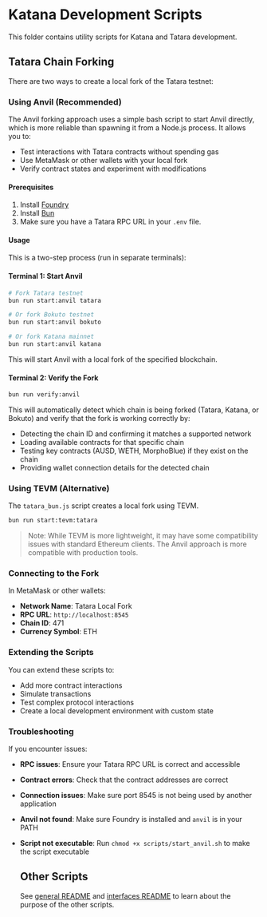 # Katana Development Scripts

This folder contains utility scripts for Katana and Tatara development.

## Tatara Chain Forking

There are two ways to create a local fork of the Tatara testnet:

### Using Anvil (Recommended)

The Anvil forking approach uses a simple bash script to start Anvil directly,
which is more reliable than spawning it from a Node.js process. It allows you
to:

- Test interactions with Tatara contracts without spending gas
- Use MetaMask or other wallets with your local fork
- Verify contract states and experiment with modifications

#### Prerequisites

1. Install [Foundry](https://book.getfoundry.sh/getting-started/installation)
2. Install [Bun](https://bun.sh/)
3. Make sure you have a Tatara RPC URL in your `.env` file.

#### Usage

This is a two-step process (run in separate terminals):

#### Terminal 1: Start Anvil

```bash
# Fork Tatara testnet
bun run start:anvil tatara

# Or fork Bokuto testnet  
bun run start:anvil bokuto

# Or fork Katana mainnet
bun run start:anvil katana
```

This will start Anvil with a local fork of the specified blockchain.

#### Terminal 2: Verify the Fork

```bash
bun run verify:anvil
```

This will automatically detect which chain is being forked (Tatara, Katana, or Bokuto) 
and verify that the fork is working correctly by:
- Detecting the chain ID and confirming it matches a supported network
- Loading available contracts for that specific chain
- Testing key contracts (AUSD, WETH, MorphoBlue) if they exist on the chain
- Providing wallet connection details for the detected chain

### Using TEVM (Alternative)

The `tatara_bun.js` script creates a local fork using TEVM.

```bash
bun run start:tevm:tatara
```

> Note: While TEVM is more lightweight, it may have some compatibility issues
> with standard Ethereum clients. The Anvil approach is more compatible with
> production tools.

### Connecting to the Fork

In MetaMask or other wallets:

- **Network Name**: Tatara Local Fork
- **RPC URL**: `http://localhost:8545`
- **Chain ID**: 471
- **Currency Symbol**: ETH

### Extending the Scripts

You can extend these scripts to:

- Add more contract interactions
- Simulate transactions
- Test complex protocol interactions
- Create a local development environment with custom state

### Troubleshooting

If you encounter issues:

- **RPC issues**: Ensure your Tatara RPC URL is correct and accessible
- **Contract errors**: Check that the contract addresses are correct
- **Connection issues**: Make sure port 8545 is not being used by another application
- **Anvil not found**: Make sure Foundry is installed and `anvil` is in your PATH
- **Script not executable**: Run `chmod +x scripts/start_anvil.sh` to make the
  script executable

  ## Other Scripts

  See [general README](../README.md) and
  [interfaces README](../interfaces/README.md) to learn about the purpose of the
  other scripts.
  